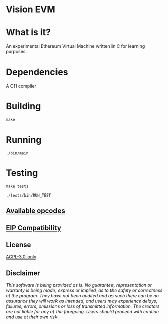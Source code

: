 # Vision EVM

# What is it?
An experimental Ethereum Virtual Machine written in C for learning purposes.

# Dependencies
A C11 compiler

# Building
```
make
```

# Running
```
./bin/main
```

# Testing
```
make tests

./tests/bin/RUN_TEST
```
## [Available opcodes](https://github.com/abrandec/vision_evm/compatibility-lists/opcodes.md)

## [EIP Compatibility](https://github.com/abrandec/vision_evm/compatibility-lists/eips.md)

## License

[AGPL-3.0-only](https://github.com/abrandec/vision_evm/blob/master/LICENSE)

## Disclaimer

_This software is being provided as is. No guarantee, representation or warranty is being made, express or implied, as to the safety or correctness of the program. They have not been audited and as such there can be no assurance they will work as intended, and users may experience delays, failures, errors, omissions or loss of transmitted information. The creators are not liable for any of the foregoing. Users should proceed with caution and use at their own risk._
